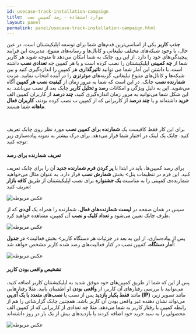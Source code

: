 ```yaml
---
id: usecase-track-installation-campaign
title:  موارد استفاده - رصد کمپین نصب 
layout: panel
permalink: panel/usecase-track-installation-campaign.html
---
```


**جذب کاربر** یکی از اساسی‌ترین قدم‌های شما برای توسعه اپلیکیشنتان است. در عین حال، با وجود شبکه‌های مختلف تبلیغاتی و کانال‌ها و رسانه‌های متنوع، مدیریت این فرایند پیچیدگی‌های خود را دارد. از این رو، چابک به شما امکان می‌دهد تا متوجه شوید هر کاربر شما از **چه کمپینی** اپلیکیشنتان را نصب کرده است و یا هر کمپین چه **تعدادی نصب** داشته است. با داشتن این آمار شما می توانید **تاثیرگذاری** هر کمپین را اندازه‌گیری کنید و بین شبکه‌ها و کانال‌های متنوع تبلیغاتی، گزینه‌های **موثر‌تری** را در آینده انتخاب نمایید. مزیت **شمارنده نصب** چابک، در این است که شما به مرور زمان از **کیفیت نصب هر کمپین** آگاه می‌شوید. این به دلیل ویژگی و امکانات **رصد و تحلیل کاربر** چابک بعد از نصب می‌باشد. به این شکل شما می‌توانید به مرور زمان اندازه‌گیری کنید، **چند درصد** از کاربران کمپین الف **خرید** داشته‌اند و یا **چند درصد** از کاربرانی که از کمپین ب نصب کرده بودند، **کاربران فعال ماهانه** شما هستند.

<Br>

برای این کار فقط کافیست یک **شمارنده برای کمپین نصب** مورد نظر روی چابک تعریف کنید. چابک یک لینک در اختیار شما قرار می‌دهد. برای درک بیشتر به نمونه پیاده‌سازی زیر توجه کنید:

#### تعریف شمارنده برای رصد

برای رصد کمپین‌ها، باید در ابتدا با **پر کردن فرم شمارنده جدید** آن را برای چابک تعریف کنید. این فرم در تنظیمات پنل> بخش **شمارش نصب** قرار دارد. به عنوان مثال می‌خواهید شمارنده‌ی کمپینی را به مناسبت **یک جشنواره** برای نصب اپلیکیشنتان از طریق **کافه بازار** تعریف کنید:

 ![عکس مربوطه](http://uupload.ir/files/l1so_tracker.png)

سپس در همان صفحه در **لیست شمارنده‌های فعال**، شمارنده را همراه یک **آی‌دی** که از طرف چابک تعیین می‌شود و **تعداد کلیک و نصب** آن کمپین، مشاهده خواهید کرد.

 ![عکس مربوطه](http://uupload.ir/files/t2zb_trackerlist.png)
 
پس از پیاده‌سازی، از این به بعد در جزئیات هر دستگاه کاربر> بخش فعالیت> **در جدول آمار دستگاه**، کمپین نصب در کنار فعالیت‌های رصد شده کاربر مشخص خواهد شد:

 ![عکس مربوطه](http://uupload.ir/files/2ire_deviceinfo.png)

#### تشخیص واقعی بودن کاربر

پس از این که شما از طریق کمپین‌های خود موفق شدید به اپلیکیشنتان کاربر اضافه کنید، می‌توانید با بررسی رفتار‌های آن کاربر، از **واقعی بودن** او اطمینان یابید. مثلا رفتارهایی مانند **فقط یکبار بازدید** پس از نصب یا **نصب‌های متعدد با یک آی‌پی (IP)** مانند تصویر زیر، می‌تواند نشان دهنده غیر واقعی بودن آن کاربر باشد. همچنین چابک گزارشاتی را هم از رابطه کمپین با رفتار کاربر به شما می‌دهد. مثلا چه تعدادی از کاربرانی که از کمپین الف محصولی را به سبد خرید خود اضافه کردند یا بازدید‌های بیش از یک بار در روز داشته‌اند.

 ![عکس مربوطه](http://uupload.ir/files/ex1z_fakeuser.png)

